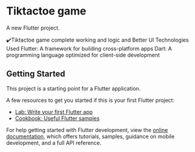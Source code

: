 # Tiktactoe game 

A new Flutter project.

✔️Tiktactoe game complete working and logic and Better UI
Technologies Used
Flutter: A framework for building cross-platform apps
Dart: A programming language optimized for client-side development

## Getting Started

This project is a starting point for a Flutter application.

A few resources to get you started if this is your first Flutter project:

- [Lab: Write your first Flutter app](https://docs.flutter.dev/get-started/codelab)
- [Cookbook: Useful Flutter samples](https://docs.flutter.dev/cookbook)

For help getting started with Flutter development, view the
[online documentation](https://docs.flutter.dev/), which offers tutorials,
samples, guidance on mobile development, and a full API reference.

